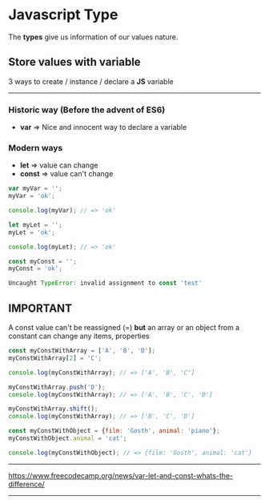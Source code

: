# Javascript Type

The **types** give us information of our values nature.

## Store values with variable
3 ways to create / instance / declare a **JS** variable

---
### Historic way (Before the advent of ES6)
* **var** => Nice and innocent way to declare a variable

### Modern ways
* **let** => value can change
* **const** => value can't change


```js
var myVar = '';
myVar = 'ok';

console.log(myVar); // => 'ok'
```

```js
let myLet = '';
myLet = 'ok';

console.log(myLet); // => 'ok'
```

```js
const myConst = '';
myConst = 'ok';

Uncaught TypeError: invalid assignment to const 'test'
```

## IMPORTANT
A const value can't be reassigned (=) **but** an array or an object from a constant can change any items, properties

```js
const myConstWithArray = ['A', 'B', 'D'];
myConstWithArray[2] = 'C';

console.log(myConstWithArray); // => ['A', 'B', 'C']

myConstWithArray.push('D');
console.log(myConstWithArray); // => ['A', 'B', 'C', 'D']

myConstWithArray.shift();
console.log(myConstWithArray); // => ['B', 'C', 'D']
```
```js
const myConstWithObject = {film: 'Gosth', animal: 'piano'};
myConstWithObject.animal = 'cat';

console.log(myConstWithObject); // => {film: 'Gosth', animal: 'cat'}
```

---
https://www.freecodecamp.org/news/var-let-and-const-whats-the-difference/

---